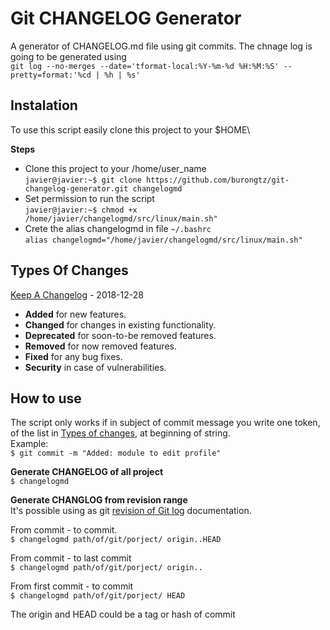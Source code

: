 # Git CHANGELOG Generator
A generator of CHANGELOG.md file using git commits.
The chnage log is going to be generated using\
`git log --no-merges --date='tformat-local:%Y-%m-%d %H:%M:%S' --pretty=format:'%cd | %h | %s'`

## Instalation
To use this script easily clone this project to your $HOME\

**Steps**
- Clone this project to your /home/user_name\
`javier@javier:~$ git clone https://github.com/burongtz/git-changelog-generator.git changelogmd`
- Set permission to run the script\
`javier@javier:~$ chmod +x /home/javier/changelogmd/src/linux/main.sh"`
- Crete the alias changelogmd in file `~/.bashrc`\
`alias changelogmd="/home/javier/changelogmd/src/linux/main.sh"`

## Types Of Changes 
[Keep A Changelog](https://keepachangelog.com/en/1.0.0/) - 2018-12-28
- **Added** for new features.
- **Changed** for changes in existing functionality.
- **Deprecated** for soon-to-be removed features.
- **Removed** for now removed features.
- **Fixed** for any bug fixes.
- **Security** in case of vulnerabilities.

## How to use
The script only works if in subject of commit message you write one token, of the list in [Types of changes](https://github.com/burongtz/git-changelog-generator/blob/dev/README.md#types-of-changes), at beginning of string.\
Example: \
`$ git commit -m "Added: module to edit profile"`

**Generate CHANGELOG of all project**\
`$ changelogmd `

**Generate CHANGLOG from revision range**\
It's possible using as git [revision of Git log](https://git-scm.com/docs/git-log#git-log-ltrevisionrangegt) documentation.

From commit - to commit.\
`$ changelogmd path/of/git/porject/ origin..HEAD`

From commit - to last commit\
`$ changelogmd path/of/git/porject/ origin..`

From first commit - to commit\
`$ changelogmd path/of/git/porject/ HEAD`

The origin and HEAD could be a tag or hash of commit
